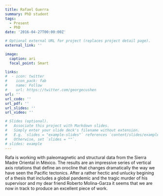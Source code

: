 ```yaml
---
title: Rafael Guerra
summary: PhD student 
tags:
  - Present
  - PhD
date: '2016-04-27T00:00:00Z'

# Optional external URL for project (replaces project detail page).
external_link: ''

image:
  caption: ari
  focal_point: Smart

links:
#  - icon: twitter
#    icon_pack: fab
#    name: Follow
#    url: https://twitter.com/georgecushen
url: ''
url_code: ''
url_pdf: ''
url_slides: ''
url_video: ''

# Slides (optional).
#   Associate this project with Markdown slides.
#   Simply enter your slide deck's filename without extension.
#   E.g. `slides = "example-slides"` references `content/slides/example-slides.md`.
#   Otherwise, set `slides = ""`.
# slides: example
---
```


Rafa is working with paleomagnetic and structural data from the Sierra Madre Oriental in México. The results are an impressive series of vertical axis rotations that define an orocline that changes dramatically the way we have seen the Pacific tectonics. After a rather hectic and unlucky begining of a thesis that includes a global pandemic and the tragic murder of his supervisor and my dear friend Roberto Molina-Garza it seems that we are now in track to produce an excellent piece of work.